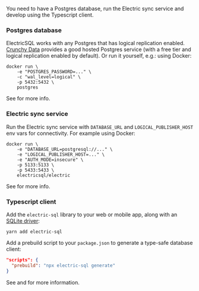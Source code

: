 You need to have a Postgres database, run the Electric sync service and develop using the Typescript client.

### Postgres database

ElectricSQL works with any Postgres that has logical replication enabled. [Crunchy Data](https://www.crunchydata.com/pricing/calculator) provides a good hosted Postgres service (with a free tier and logical replication enabled by default). Or run it yourself, e.g.: using Docker:

```shell
docker run \
    -e "POSTGRES_PASSWORD=..." \
    -c "wal_level=logical" \
    -p 5432:5432 \
    postgres
```

See <DocPageLink path="usage/installation/postgres" /> for more info.

### Electric sync service

Run the Electric sync service with `DATABASE_URL` and `LOGICAL_PUBLISHER_HOST` env vars for connectivity. For example using Docker:

```shell
docker run \
    -e "DATABASE_URL=postgresql://..." \
    -e "LOGICAL_PUBLISHER_HOST=..." \
    -e "AUTH_MODE=insecure" \
    -p 5133:5133 \
    -p 5433:5433 \
    electricsql/electric
```

See <DocPageLink path="usage/installation/service" /> for more info.

### Typescript client

Add the `electric-sql` library to your web or mobile app, along with an [SQLite driver](../integrations/drivers/index.md):

```shell
yarn add electric-sql
```

Add a prebuild script to your `package.json` to generate a type-safe database client:

```json
"scripts": {
  "prebuild": "npx electric-sql generate"
}
```

See <DocPageLink path="usage/installation/client" /> and <DocPageLink path="integrations/drivers" /> for more information.
